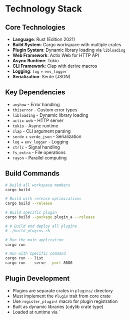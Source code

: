 # Technology Stack

## Core Technologies

- **Language**: Rust (Edition 2021)
- **Build System**: Cargo workspace with multiple crates
- **Plugin System**: Dynamic library loading via `libloading`
- **Web Framework**: Actix Web for HTTP API
- **Async Runtime**: Tokio
- **CLI Framework**: Clap with derive macros
- **Logging**: `log` + `env_logger`
- **Serialization**: Serde (JSON)

## Key Dependencies

- `anyhow` - Error handling
- `thiserror` - Custom error types
- `libloading` - Dynamic library loading
- `actix-web` - HTTP server
- `tokio` - Async runtime
- `clap` - CLI argument parsing
- `serde` + `serde_json` - Serialization
- `log` + `env_logger` - Logging
- `ctrlc` - Signal handling
- `fs_extra` - File operations
- `rayon` - Parallel computing

## Build Commands

```bash
# Build all workspace members
cargo build

# Build with release optimizations
cargo build --release

# Build specific plugin
cargo build --package plugin_a --release

# # Build and deploy all plugins
# ./build_plugins.sh

# Run the main application
cargo run

# Run with specific command
cargo run -- list
cargo run -- serve --port 8080
```

## Plugin Development

- Plugins are separate crates in `plugins/` directory
- Must implement the `Plugin` trait from core crate
- Use `register_plugin!` macro for plugin registration
- Built as dynamic libraries (cdylib crate type)
- Loaded at runtime via `